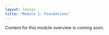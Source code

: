 ```yaml
---
layout: lesson
title: "Module 1: Foundations"
---
```


Content for this module overview is coming soon.
